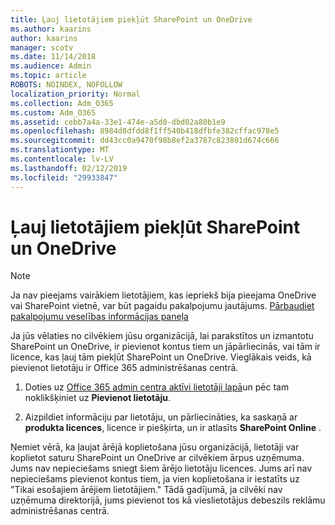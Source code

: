 ```yaml
---
title: Ļauj lietotājiem piekļūt SharePoint un OneDrive
ms.author: kaarins
author: kaarins
manager: scotv
ms.date: 11/14/2018
ms.audience: Admin
ms.topic: article
ROBOTS: NOINDEX, NOFOLLOW
localization_priority: Normal
ms.collection: Adm_O365
ms.custom: Adm_O365
ms.assetid: cebb7a4a-33e1-474e-a5d0-dbd02a80b1e9
ms.openlocfilehash: 8984d8dfdd8f1ff540b418dfbfe382cffac978e5
ms.sourcegitcommit: dd43cc0a9470f98b8ef2a3787c823801d674c666
ms.translationtype: MT
ms.contentlocale: lv-LV
ms.lasthandoff: 02/12/2019
ms.locfileid: "29933847"
---
```

# <a name="give-users-access-to-sharepoint-and-onedrive"></a>Ļauj lietotājiem piekļūt SharePoint un OneDrive

> [!NOTE]
> Ja nav pieejams vairākiem lietotājiem, kas iepriekš bija pieejama OneDrive vai SharePoint vietnē, var būt pagaidu pakalpojumu jautājums. [Pārbaudiet pakalpojumu veselības informācijas paneļa](https://portal.office.com/adminportal/home#/servicehealth)
  
Ja jūs vēlaties no cilvēkiem jūsu organizācijā, lai parakstītos un izmantotu SharePoint un OneDrive, ir pievienot kontus tiem un jāpārliecinās, vai tām ir licence, kas ļauj tām piekļūt SharePoint un OneDrive. Vieglākais veids, kā pievienot lietotāju ir Office 365 administrēšanas centrā.
  
1. Doties uz [Office 365 admin centra aktīvi lietotāji lapā](https://portal.office.com/adminportal/home#/users)un pēc tam noklikšķiniet uz **Pievienot lietotāju**.
    
2. Aizpildiet informāciju par lietotāju, un pārliecināties, ka saskaņā ar **produkta licences**, licence ir piešķirta, un ir atlasīts **SharePoint Online** . 
    
Ņemiet vērā, ka ļaujat ārējā koplietošana jūsu organizācijā, lietotāji var koplietot saturu SharePoint un OneDrive ar cilvēkiem ārpus uzņēmuma. Jums nav nepieciešams sniegt šiem ārējo lietotāju licences. Jums arī nav nepieciešams pievienot kontus tiem, ja vien koplietošana ir iestatīts uz "Tikai esošajiem ārējiem lietotājiem." Tādā gadījumā, ja cilvēki nav uzņēmuma direktorijā, jums pievienot tos kā vieslietotājus debeszils reklāmu administrēšanas centrā.
  

